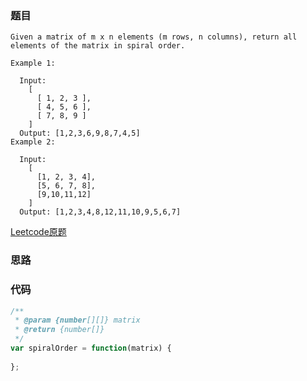 ### 题目
```
Given a matrix of m x n elements (m rows, n columns), return all elements of the matrix in spiral order.

Example 1:

  Input:
    [
      [ 1, 2, 3 ],
      [ 4, 5, 6 ],
      [ 7, 8, 9 ]
    ]
  Output: [1,2,3,6,9,8,7,4,5]
Example 2:

  Input:
    [
      [1, 2, 3, 4],
      [5, 6, 7, 8],
      [9,10,11,12]
    ]
  Output: [1,2,3,4,8,12,11,10,9,5,6,7]
```
[Leetcode原题](https://leetcode.com/problems/spiral-matrix/)

### 思路


### 代码
```js
/**
 * @param {number[][]} matrix
 * @return {number[]}
 */
var spiralOrder = function(matrix) {
    
};
```
